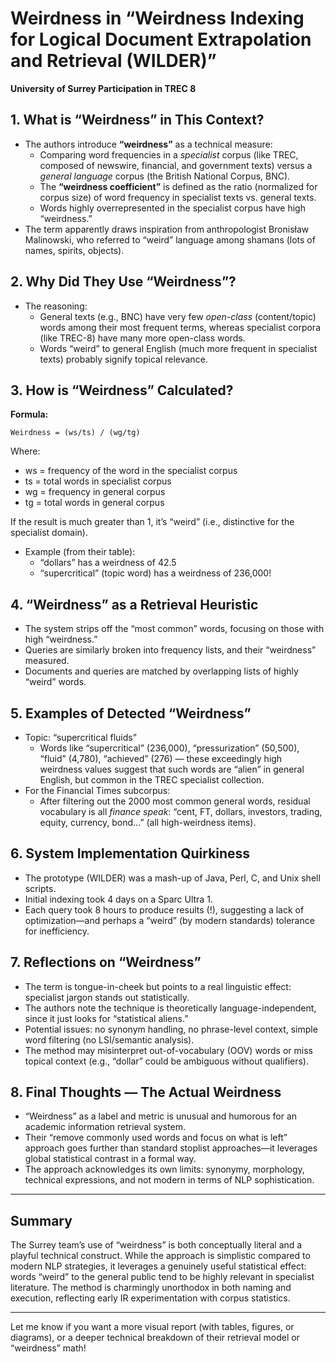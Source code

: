 # Weirdness in “Weirdness Indexing for Logical Document Extrapolation and Retrieval (WILDER)”  
**University of Surrey Participation in TREC 8**  

## 1. What is “Weirdness” in This Context?  
- The authors introduce **“weirdness”** as a technical measure:  
  - Comparing word frequencies in a *specialist* corpus (like TREC, composed of newswire, financial, and government texts) versus a *general language* corpus (the British National Corpus, BNC).
  - The **“weirdness coefficient”** is defined as the ratio (normalized for corpus size) of word frequency in specialist texts vs. general texts.
  - Words highly overrepresented in the specialist corpus have high “weirdness.”
- The term apparently draws inspiration from anthropologist Bronisław Malinowski, who referred to “weird” language among shamans (lots of names, spirits, objects).

## 2. Why Did They Use “Weirdness”?  
- The reasoning:  
  - General texts (e.g., BNC) have very few *open-class* (content/topic) words among their most frequent terms, whereas specialist corpora (like TREC-8) have many more open-class words.
  - Words “weird” to general English (much more frequent in specialist texts) probably signify topical relevance.

## 3. How is “Weirdness” Calculated?  
**Formula:**  
```
Weirdness = (ws/ts) / (wg/tg)
```
Where:  
- ws = frequency of the word in the specialist corpus  
- ts = total words in specialist corpus  
- wg = frequency in general corpus  
- tg = total words in general corpus  

If the result is much greater than 1, it’s “weird” (i.e., distinctive for the specialist domain).  
- Example (from their table):  
  - “dollars” has a weirdness of 42.5  
  - “supercritical” (topic word) has a weirdness of 236,000!

## 4. “Weirdness” as a Retrieval Heuristic  
- The system strips off the “most common” words, focusing on those with high “weirdness.”
- Queries are similarly broken into frequency lists, and their “weirdness” measured.
- Documents and queries are matched by overlapping lists of highly “weird” words.

## 5. Examples of Detected “Weirdness”  
- Topic: “supercritical fluids”
  - Words like “supercritical” (236,000), “pressurization” (50,500), “fluid” (4,780), “achieved” (276) — these exceedingly high weirdness values suggest that such words are “alien” in general English, but common in the TREC specialist collection.
- For the Financial Times subcorpus:
  - After filtering out the 2000 most common general words, residual vocabulary is all *finance speak*: “cent, FT, dollars, investors, trading, equity, currency, bond...” (all high-weirdness items).

## 6. System Implementation Quirkiness  
- The prototype (WILDER) was a mash-up of Java, Perl, C, and Unix shell scripts.
- Initial indexing took 4 days on a Sparc Ultra 1.
- Each query took 8 hours to produce results (!), suggesting a lack of optimization—and perhaps a “weird” (by modern standards) tolerance for inefficiency.

## 7. Reflections on “Weirdness”  
- The term is tongue-in-cheek but points to a real linguistic effect: specialist jargon stands out statistically.
- The authors note the technique is theoretically language-independent, since it just looks for “statistical aliens.”
- Potential issues: no synonym handling, no phrase-level context, simple word filtering (no LSI/semantic analysis).
- The method may misinterpret out-of-vocabulary (OOV) words or miss topical context (e.g., “dollar” could be ambiguous without qualifiers).

## 8. Final Thoughts — The Actual Weirdness  
- “Weirdness” as a label and metric is unusual and humorous for an academic information retrieval system.
- Their “remove commonly used words and focus on what is left” approach goes further than standard stoplist approaches—it leverages global statistical contrast in a formal way.
- The approach acknowledges its own limits: synonymy, morphology, technical expressions, and not modern in terms of NLP sophistication.

---

## Summary  
The Surrey team’s use of “weirdness” is both conceptually literal and a playful technical construct. While the approach is simplistic compared to modern NLP strategies, it leverages a genuinely useful statistical effect: words “weird” to the general public tend to be highly relevant in specialist literature. The method is charmingly unorthodox in both naming and execution, reflecting early IR experimentation with corpus statistics.

---

Let me know if you want a more visual report (with tables, figures, or diagrams), or a deeper technical breakdown of their retrieval model or “weirdness” math!
